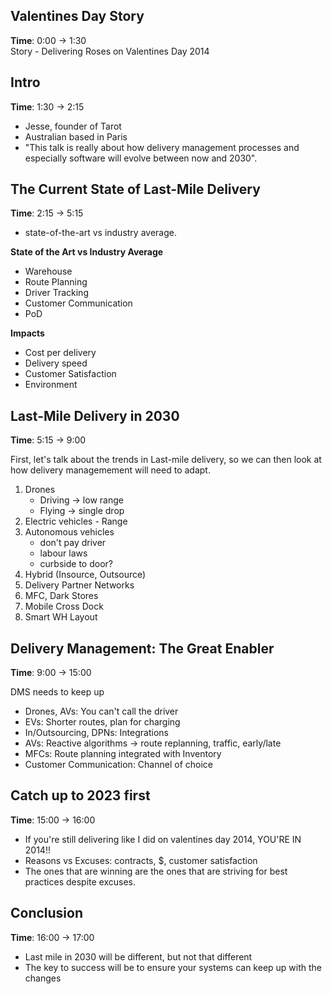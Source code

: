 ## Valentines Day Story
**Time**: 0:00 -> 1:30  
Story - Delivering Roses on Valentines Day 2014  

## Intro
**Time**: 1:30 -> 2:15
- Jesse, founder of Tarot
- Australian based in Paris
- "This talk is really about how delivery management processes and especially software will evolve between now and 2030".

## The Current State of Last-Mile Delivery
**Time**: 2:15 -> 5:15  
- state-of-the-art vs industry average.

**State of the Art vs Industry Average**
- Warehouse 
- Route Planning
- Driver Tracking
- Customer Communication
- PoD

**Impacts**
- Cost per delivery
- Delivery speed
- Customer Satisfaction
- Environment

## Last-Mile Delivery in 2030
**Time**: 5:15 -> 9:00

First, let's talk about the trends in Last-mile delivery, so we can then look at how delivery managemement will need to adapt.

1. Drones
    - Driving -> low range
    - Flying -> single drop
2. Electric vehicles - Range
3. Autonomous vehicles
    - don't pay driver
    - labour laws
    - curbside to door?
4. Hybrid (Insource, Outsource)
5. Delivery Partner Networks
6. MFC, Dark Stores
7. Mobile Cross Dock
8. Smart WH Layout


## Delivery Management: The Great Enabler
**Time**: 9:00 -> 15:00

DMS needs to keep up
- Drones, AVs: You can't call the driver
- EVs: Shorter routes, plan for charging
- In/Outsourcing, DPNs: Integrations
- AVs: Reactive algorithms -> route replanning, traffic, early/late
- MFCs: Route planning integrated with Inventory
- Customer Communication: Channel of choice


## Catch up to 2023 first
**Time**: 15:00 -> 16:00

- If you're still delivering like I did on valentines day 2014, YOU'RE IN 2014!!
- Reasons vs Excuses: contracts, $, customer satisfaction
- The ones that are winning are the ones that are striving for best practices despite excuses.


## Conclusion
**Time**: 16:00 -> 17:00 
- Last mile in 2030 will be different, but not that different
- The key to success will be to ensure your systems can keep up with the changes
